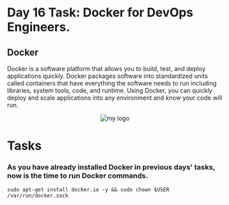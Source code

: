 # Day 16 Task: Docker for DevOps Engineers.

## Docker

Docker is a software platform that allows you to build, test, and deploy applications quickly. Docker packages software into standardized units called containers that have everything the software needs to run including libraries, system tools, code, and runtime. Using Docker, you can quickly deploy and scale applications into any environment and know your code will run.

<div align="center">
  <img src="https://cdn.hashnode.com/res/hashnode/image/upload/v1708310367323/28a2c9c4-1167-4945-bd2b-41cb4ecae363.png" alt="my logo">
</div>

# Tasks

### As you have already installed Docker in previous days' tasks, now is the time to run Docker commands.

`sudo apt-get install docker.io -y && sudo chown $USER /var/run/docker.sock`
